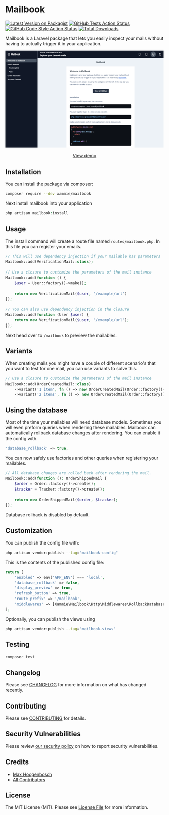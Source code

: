 # Mailbook

[![Latest Version on Packagist](https://img.shields.io/packagist/v/xammie/mailbook.svg?style=flat-square)](https://packagist.org/packages/xammie/mailbook)
[![GitHub Tests Action Status](https://img.shields.io/github/workflow/status/xammie/mailbook/run-tests?label=tests)](https://github.com/xammie/mailbook/actions?query=workflow%3Arun-tests+branch%3Amain)
[![GitHub Code Style Action Status](https://img.shields.io/github/workflow/status/xammie/mailbook/Check%20&%20fix%20styling?label=code%20style)](https://github.com/xammie/mailbook/actions?query=workflow%3A"Check+%26+fix+styling"+branch%3Amain)
[![Total Downloads](https://img.shields.io/packagist/dt/xammie/mailbook.svg?style=flat-square)](https://packagist.org/packages/xammie/mailbook)

Mailbook is a Laravel package that lets you easily inspect your mails without having to actually trigger it in your application.

![Example screenshot](./screenshot.png)

<p align="center"><a href="https://mailbook.dev/">View demo</a></p>

## Installation

You can install the package via composer:

```bash
composer require --dev xammie/mailbook
```

Next install mailbook into your application

```php
php artisan mailbook:install
```

## Usage

The install command will create a route file named `routes/mailbook.php`. In this file you can register your emails.

```php
// This will use dependency injection if your mailable has parameters
Mailbook::add(VerificationMail::class);

// Use a closure to customize the parameters of the mail instance
Mailbook::add(function () {
    $user = User::factory()->make();

    return new VerificationMail($user, '/example/url')
});

// You can also use dependency injection in the closure
Mailbook::add(function (User $user) {
    return new VerificationMail($user, '/example/url');
});
```

Next head over to `/mailbook` to preview the mailables.

## Variants

When creating mails you might have a couple of different scenario's that you want to test for one mail, you can use
variants to solve this.

```php
// Use a closure to customize the parameters of the mail instance
Mailbook::add(OrderCreatedMail::class)
    ->variant('1 item', fn () => new OrderCreatedMail(Order::factory()->withOneProduct()->create()))
    ->variant('2 items', fn () => new OrderCreatedMail(Order::factory()->withTwoProducts()->create()));
```

## Using the database

Most of the time your mailables will need database models. Sometimes you will even preform queries when rendering these
mailables. Mailbook can automatically rollback database changes after rendering. You can enable it the config with.

```php
'database_rollback' => true,
```

You can now safely use factories and other queries when registering your mailables.

```php
// All database changes are rolled back after rendering the mail.
Mailbook::add(function (): OrderShippedMail {
    $order = Order::factory()->create();
    $tracker = Tracker::factory()->create();
        
    return new OrderShippedMail($order, $tracker);
});
```

Database rollback is disabled by default.

## Customization

You can publish the config file with:

```bash
php artisan vendor:publish --tag="mailbook-config"
```

This is the contents of the published config file:

```php
return [
    'enabled' => env('APP_ENV') === 'local',
    'database_rollback' => false,
    'display_preview' => true,
    'refresh_button' => true,
    'route_prefix' => '/mailbook',
    'middlewares' => [Xammie\Mailbook\Http\Middlewares\RollbackDatabase::class],
];
```

Optionally, you can publish the views using

```bash
php artisan vendor:publish --tag="mailbook-views"
```

## Testing

```bash
composer test
```

## Changelog

Please see [CHANGELOG](CHANGELOG.md) for more information on what has changed recently.

## Contributing

Please see [CONTRIBUTING](https://github.com/Xammie/.github/blob/main/CONTRIBUTING.md) for details.

## Security Vulnerabilities

Please review [our security policy](../../security/policy) on how to report security vulnerabilities.

## Credits

- [Max Hoogenbosch](https://github.com/Xammie)
- [All Contributors](../../contributors)

## License

The MIT License (MIT). Please see [License File](LICENSE.md) for more information.
